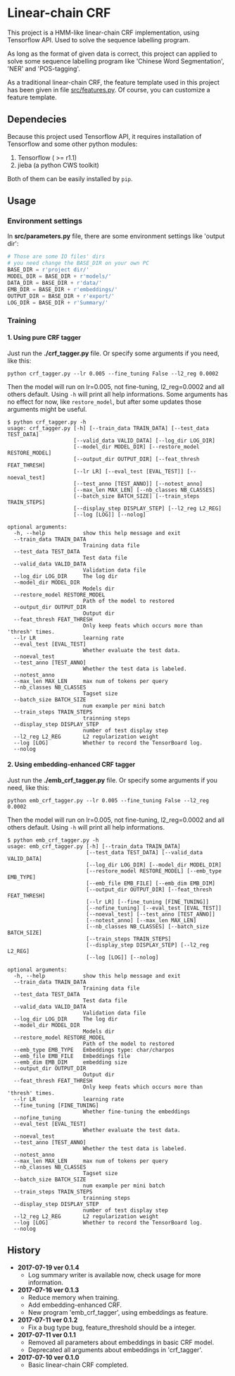 # Linear-chain CRF

This project is a HMM-like linear-chain CRF implementation, using Tensorflow API. Used to solve the sequence labelling program.

As long as the format of given data is correct, this project can applied to solve some sequence labelling program like 'Chinese Word Segmentation', 'NER' and 'POS-tagging'.

As a traditional linear-chain CRF, the feature template used in this project has been given in file [src/features.py](./src./features.py). Of course, you can customize a feature template.

## Dependecies

Because this project used Tensorflow API, it requires installation of Tensorflow and some other python modules:

1. Tensorflow ( >= r1.1)
2. jieba (a python CWS toolkit)

Both of them can be easily installed by `pip`.

## Usage

### Environment settings

In **src/parameters.py** file, there are some environment settings like 'output dir':

```python
# Those are some IO files' dirs
# you need change the BASE_DIR on your own PC
BASE_DIR = r'project dir/'
MODEL_DIR = BASE_DIR + r'models/'
DATA_DIR = BASE_DIR + r'data/'
EMB_DIR = BASE_DIR + r'embeddings/'
OUTPUT_DIR = BASE_DIR + r'export/'
LOG_DIR = BASE_DIR + r'Summary/'
```

### Training 

#### 1. Using pure CRF tagger

Just run the **./crf_tagger.py** file. Or specify some arguments if you need, like this:

```
python crf_tagger.py --lr 0.005 --fine_tuning False --l2_reg 0.0002
```

Then the model will run on lr=0.005, not fine-tuning, l2_reg=0.0002 and all others default. Using `-h` will print all help informations. Some arguments has no effect for now, like `restore_model`, but after some updates those arguments might be useful.

```
$ python crf_tagger.py -h
usage: crf_tagger.py [-h] [--train_data TRAIN_DATA] [--test_data TEST_DATA]
                     [--valid_data VALID_DATA] [--log_dir LOG_DIR]
                     [--model_dir MODEL_DIR] [--restore_model RESTORE_MODEL]
                     [--output_dir OUTPUT_DIR] [--feat_thresh FEAT_THRESH]
                     [--lr LR] [--eval_test [EVAL_TEST]] [--noeval_test]
                     [--test_anno [TEST_ANNO]] [--notest_anno]
                     [--max_len MAX_LEN] [--nb_classes NB_CLASSES]
                     [--batch_size BATCH_SIZE] [--train_steps TRAIN_STEPS]
                     [--display_step DISPLAY_STEP] [--l2_reg L2_REG]
                     [--log [LOG]] [--nolog]

optional arguments:
  -h, --help            show this help message and exit
  --train_data TRAIN_DATA
                        Training data file
  --test_data TEST_DATA
                        Test data file
  --valid_data VALID_DATA
                        Validation data file
  --log_dir LOG_DIR     The log dir
  --model_dir MODEL_DIR
                        Models dir
  --restore_model RESTORE_MODEL
                        Path of the model to restored
  --output_dir OUTPUT_DIR
                        Output dir
  --feat_thresh FEAT_THRESH
                        Only keep feats which occurs more than 'thresh' times.
  --lr LR               learning rate
  --eval_test [EVAL_TEST]
                        Whether evaluate the test data.
  --noeval_test
  --test_anno [TEST_ANNO]
                        Whether the test data is labeled.
  --notest_anno
  --max_len MAX_LEN     max num of tokens per query
  --nb_classes NB_CLASSES
                        Tagset size
  --batch_size BATCH_SIZE
                        num example per mini batch
  --train_steps TRAIN_STEPS
                        trainning steps
  --display_step DISPLAY_STEP
                        number of test display step
  --l2_reg L2_REG       L2 regularization weight
  --log [LOG]           Whether to record the TensorBoard log.
  --nolog
```

#### 2. Using embedding-enhanced CRF tagger

Just run the **./emb_crf_tagger.py** file. Or specify some arguments if you need, like this:

```
python emb_crf_tagger.py --lr 0.005 --fine_tuning False --l2_reg 0.0002
```

Then the model will run on lr=0.005, not fine-tuning, l2_reg=0.0002 and all others default. Using `-h` will print all help informations.

```
$ python emb_crf_tagger.py -h
usage: emb_crf_tagger.py [-h] [--train_data TRAIN_DATA]
                         [--test_data TEST_DATA] [--valid_data VALID_DATA]
                         [--log_dir LOG_DIR] [--model_dir MODEL_DIR]
                         [--restore_model RESTORE_MODEL] [--emb_type EMB_TYPE]
                         [--emb_file EMB_FILE] [--emb_dim EMB_DIM]
                         [--output_dir OUTPUT_DIR] [--feat_thresh FEAT_THRESH]
                         [--lr LR] [--fine_tuning [FINE_TUNING]]
                         [--nofine_tuning] [--eval_test [EVAL_TEST]]
                         [--noeval_test] [--test_anno [TEST_ANNO]]
                         [--notest_anno] [--max_len MAX_LEN]
                         [--nb_classes NB_CLASSES] [--batch_size BATCH_SIZE]
                         [--train_steps TRAIN_STEPS]
                         [--display_step DISPLAY_STEP] [--l2_reg L2_REG]
                         [--log [LOG]] [--nolog]

optional arguments:
  -h, --help            show this help message and exit
  --train_data TRAIN_DATA
                        Training data file
  --test_data TEST_DATA
                        Test data file
  --valid_data VALID_DATA
                        Validation data file
  --log_dir LOG_DIR     The log dir
  --model_dir MODEL_DIR
                        Models dir
  --restore_model RESTORE_MODEL
                        Path of the model to restored
  --emb_type EMB_TYPE   Embeddings type: char/charpos
  --emb_file EMB_FILE   Embeddings file
  --emb_dim EMB_DIM     embedding size
  --output_dir OUTPUT_DIR
                        Output dir
  --feat_thresh FEAT_THRESH
                        Only keep feats which occurs more than 'thresh' times.
  --lr LR               learning rate
  --fine_tuning [FINE_TUNING]
                        Whether fine-tuning the embeddings
  --nofine_tuning
  --eval_test [EVAL_TEST]
                        Whether evaluate the test data.
  --noeval_test
  --test_anno [TEST_ANNO]
                        Whether the test data is labeled.
  --notest_anno
  --max_len MAX_LEN     max num of tokens per query
  --nb_classes NB_CLASSES
                        Tagset size
  --batch_size BATCH_SIZE
                        num example per mini batch
  --train_steps TRAIN_STEPS
                        trainning steps
  --display_step DISPLAY_STEP
                        number of test display step
  --l2_reg L2_REG       L2 regularization weight
  --log [LOG]           Whether to record the TensorBoard log.
  --nolog
```



## History

- **2017-07-19 ver 0.1.4**
  - Log summary writer is available now, check usage for more information.
- **2017-07-16 ver 0.1.3**
  - Reduce memory when training.
  - Add embedding-enhanced CRF.
  - New program 'emb\_crf\_tagger', using embeddings as feature.
- **2017-07-11 ver 0.1.2**
  - Fix a bug type bug, feature_threshold should be a integer.
- **2017-07-11 ver 0.1.1**
  - Removed all parameters about embeddings in basic CRF model.
  - Deprecated all arguments about embeddings in 'crf_tagger'.
- **2017-07-10 ver 0.1.0**
  - Basic linear-chain CRF completed.